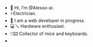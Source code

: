 - 👋 Hi, I’m @Alesso-ai.
- ⚡Electrician.
- 👀 I am a web developer in progress.
- 💻🪛 Hardware enthusiast.
- 🖱️⌨️ Collector of mice and keyboards.
- 

